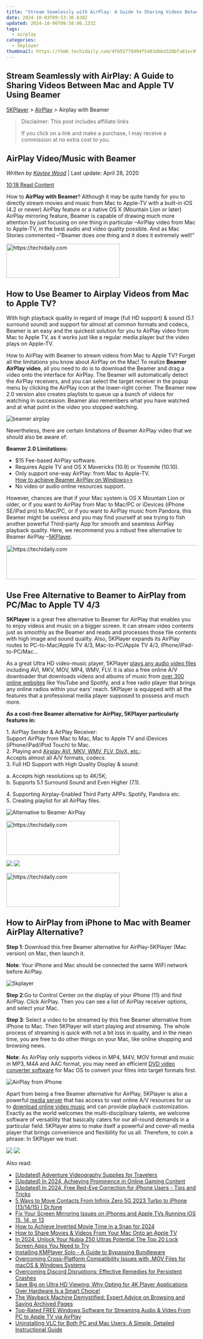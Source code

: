 ```yaml
---
title: "Stream Seamlessly with AirPlay: A Guide to Sharing Videos Between Mac and Apple TV Using Beamer"
date: 2024-10-03T09:53:36.638Z
updated: 2024-10-06T09:58:06.133Z
tags:
  - airplay
categories:
  - 5kplayer
thumbnail: https://thmb.techidaily.com/4f65577dd94f5403dbbd328bfa81ec9fa85995c2bf33e99a14cfebf5cbe30713.jpg
---
```


## Stream Seamlessly with AirPlay: A Guide to Sharing Videos Between Mac and Apple TV Using Beamer

[5KPlayer](https://tools.techidaily.com/5kplayer/products/) \> [AirPlay](https://tools.techidaily.com/5kplayer/airplay/) \> Airplay with Beamer

>  Disclaimer: This post includes affiliate links
>
>  If you click on a link and make a purchase, I may receive a commission at no extra cost to you.
>

## AirPlay Video/Music with Beamer

 _Written by [Kaylee Wood](https://www.quora.com/profile/Amanda-Hu-21)_ | Last update: April 28, 2020

[10:18 Read Content](https://tools.techidaily.com/5kplayer/airplay/)

How to **AirPlay with Beamer**? Although it may be quite handy for you to directly stream movies and music from Mac to Apple-TV with a built-in iOS (4.2 or newer) AirPlay feature or a native OS X (Mountain Lion or later) AirPlay mirroring feature, Beamer is capable of drawing much more attention by just focusing on one thing in particular –AirPlay video from Mac to Apple-TV, in the best audio and video quality possible. And as Mac Stories commented –"Beamer does one thing and it does it extremely well!"

<!-- affiliate ads begin -->
<a href="https://aligracehair.sjv.io/c/5597632/2135355/19272" target="_top" id="2135355">
  <img src="//a.impactradius-go.com/display-ad/19272-2135355" border="0" alt="https://techidaily.com" width="300" height="90"/>
</a>
<img height="0" width="0" src="https://aligracehair.sjv.io/i/5597632/2135355/19272" style="position:absolute;visibility:hidden;" border="0" />
<!-- affiliate ads end -->

## How to Use Beamer to Airplay Videos from Mac to Apple TV?

With high playback quality in regard of image (full HD support) & sound (5.1 surround sound) and support for almost all common formats and codecs, Beamer is an easy and the quickest solution for you to AirPlay video from Mac to Apple TV, as it works just like a regular media player but the video plays on Apple-TV.

How to AirPlay with Beamer to stream videos from Mac to Apple TV? Forget all the limitations you know about AirPlay on the Mac! To realize **Beamer AirPlay video**, all you need to do is to download the Beamer and drag a video onto the interface for AirPlay. The Beamer will automatically detect the AirPlay receivers, and you can select the target receiver in the popup menu by clicking the AirPlay icon at the lower-right corner. The Beamer new 2.0 version also creates playlists to queue up a bunch of videos for watching in succession. Beamer also remembers what you have watched and at what point in the video you stopped watching.

![beamer airplay](https://www.5kplayer.com/airplay/img/5kp-airplay-how-to-airplay-zjy.jpg)

Nevertheless, there are certain limitations of Beamer AirPlay video that we should also be aware of:

**Beamer 2.0 Limitations:**

* $15 Fee-based AirPlay software.
* Requires Apple TV and OS X Mavericks (10.9) or Yosemite (10.10).
* Only support one-way AirPlay: from Mac to Apple-TV.  
[How to achieve Beamer AirPlay on Windows>>](https://tools.techidaily.com/5kplayer/airplay/)
* No video or audio online resources support.

However, chances are that if your Mac system is OS X Mountain Lion or older, or if you want to AirPlay from Mac to Mac/PC or iDevices (iPhone SE/iPad pro) to Mac/PC, or if you want to AirPlay music from Pandora, this Beamer might be useless and you may find yourself at sea trying to fish another powerful Third-party App for smooth and seamless AirPlay playback quality. Here, we recommend you a robust free alternative to Beamer AirPlay –[5KPlayer](https://tools.techidaily.com/5kplayer/products/).

<!-- affiliate ads begin -->
<a href="https://appsumo.8odi.net/c/5597632/2132162/7443" target="_top" id="2132162">
  <img src="//a.impactradius-go.com/display-ad/7443-2132162" border="0" alt="https://techidaily.com" width="728" height="90"/>
</a>
<img height="0" width="0" src="https://appsumo.8odi.net/i/5597632/2132162/7443" style="position:absolute;visibility:hidden;" border="0" />
<!-- affiliate ads end -->

## Use Free Alternative to Beamer to AirPlay from PC/Mac to Apple TV 4/3

**5KPlayer** is a great free alternative to Beamer for AirPlay that enables you to enjoy videos and music on a bigger screen. It can stream video contents just as smoothly as the Beamer and reads and processes those file contents with high image and sound quality. Also, 5KPlayer expands its AirPlay routes to PC-to-Mac/Apple TV 4/3, Mac-to-PC/Apple TV 4/3, iPhone/iPad-to-PC/Mac...

As a great Ultra HD video-music player, 5KPlayer [plays any audio video files](https://tools.techidaily.com/5kplayer/video-music-player/) including AVI, MKV, MOV, MP4, WMV, FLV. It is also a free online A/V downloader that downloads videos and albums of music from [over 300 online websites](https://tools.techidaily.com/5kplayer/youtube-download/) like YouTube and Spotify, and a free radio player that brings any online radios within your ears' reach. 5KPlayer is equipped with all the features that a professional media player supposed to possess and much more.

**As a cost-free Beamer alternative for AirPlay, 5KPlayer particularly features in:**

1\. AirPlay Sender & AirPlay Receiver:   
 Support AirPlay from Mac to Mac, Mac to Apple TV and iDevices (iPhone/iPad/iPod Touch) to Mac.  
 2\. Playing and [Airplay AVI, MKV, WMV, FLV, DivX, etc.](https://tools.techidaily.com/5kplayer/airplay/):  
Accepts almost all A/V formats, codecs.  
 3\. Full HD Support with High Quality Display & sound:

 a. Accepts high resolutions up to 4K/5K;   
b. Supports 5.1 Surround Sound and Even Higher (7.1). 

4\. Supporting Airplay-Enabled Third Party APPs: Spotify, Pandora etc.  
 5\. Creating playlist for all AirPlay files.

![Alternative to Beamer AirPlay](https://www.5kplayer.com/airplay/img/5kplayer.jpg) 

<!-- affiliate ads begin -->
<a href="https://aligracehair.sjv.io/c/5597632/1948949/19272" target="_top" id="1948949">
  <img src="//a.impactradius-go.com/display-ad/19272-1948949" border="0" alt="https://techidaily.com" width="300" height="90"/>
</a>
<img height="0" width="0" src="https://aligracehair.sjv.io/i/5597632/1948949/19272" style="position:absolute;visibility:hidden;" border="0" />
<!-- affiliate ads end -->

[![](https://www.5kplayer.com/airplay/../button/freedownwhitewin.png)](https://tools.techidaily.com/5kplayer/products/) [![](https://www.5kplayer.com/airplay/../button/freedownbackmac.png)](https://tools.techidaily.com/5kplayer/products/) 

<!-- affiliate ads begin -->
<a href="https://aligracehair.sjv.io/c/5597632/2012415/19272" target="_top" id="2012415">
  <img src="//a.impactradius-go.com/display-ad/19272-2012415" border="0" alt="https://techidaily.com" width="300" height="90"/>
</a>
<img height="0" width="0" src="https://aligracehair.sjv.io/i/5597632/2012415/19272" style="position:absolute;visibility:hidden;" border="0" />
<!-- affiliate ads end -->

## How to AirPlay from iPhone to Mac with Beamer AirPlay Alternative?

**Step 1**: Download this free Beamer alternative for AirPlay-5KPlayer (Mac version) on Mac, then launch it.

**Note**: Your iPhone and Mac should be connected the same WiFi network before AirPlay.

![5kplayer](https://www.5kplayer.com/airplay/img/5kplayer-airplay.jpg) 

**Step 2**:Go to Control Center on the display of your iPhone (11) and find AirPlay. Click AirPlay. Then you can see a list of AirPlay receiver options, and select your Mac.

**Step 3**: Select a video to be streamed by this free Beamer alternative from iPhone to Mac. Then 5KPlayer will start playing and streaming. The whole process of streaming is quick with not a bit loss in quality, and in the mean time, you are free to do other things on your Mac, like online shopping and browsing news.

**Note**: As AirPlay only supports videos in MP4, M4V, MOV format and music in MP3, M4A and AAC format, you may need an efficient [DVD video converter software](https://tools.techidaily.com/5kplayer/products/) for Mac OS to convert your films into target formats first. 

![AirPlay from iPhone](https://www.5kplayer.com/airplay/img/guide-5kplayer-5.jpg) 

Apart from being a free Beamer alternative for AirPlay, 5KPlayer is also a powerful [media server](https://tools.techidaily.com/5kplayer/airplay/) that has access to vast online A/V resources for us to [download online video music](https://tools.techidaily.com/5kplayer/products/) and can provide playback customization. Exactly as the world welcomes the multi-disciplinary talents, we welcome software of versatility that basically caters for our all-round demands in a particular field. 5KPlayer aims to make itself a powerful and cover-all media player that brings convenience and flexibility for us all. Therefore, to coin a phrase: In 5KPlayer we trust.

[![](https://www.5kplayer.com/airplay/../button/freedownwhitewin.png)](https://tools.techidaily.com/5kplayer/products/) [![](https://www.5kplayer.com/airplay/../button/freedownbackmac.png)](https://tools.techidaily.com/5kplayer/products/)

<ins class="adsbygoogle"
     style="display:block"
     data-ad-format="autorelaxed"
     data-ad-client="ca-pub-7571918770474297"
     data-ad-slot="1223367746"></ins>

<ins class="adsbygoogle"
     style="display:block"
     data-ad-client="ca-pub-7571918770474297"
     data-ad-slot="8358498916"
     data-ad-format="auto"
     data-full-width-responsive="true"></ins>

<span class="atpl-alsoreadstyle">Also read:</span>
<div><ul>
<li><a href="https://extra-information.techidaily.com/updated-adventure-videography-supplies-for-travelers/"><u>[Updated] Adventure Videography Supplies for Travelers</u></a></li>
<li><a href="https://youtube-data.techidaily.com/ed-in-2024-achieving-prominence-in-online-gaming-content/"><u>[Updated] In 2024, Achieving Prominence in Online Gaming Content</u></a></li>
<li><a href="https://article-helps.techidaily.com/updated-in-2024-free-red-eye-correction-for-iphone-users-tips-and-tricks/"><u>[Updated] In 2024, Free Red-Eye Correction for iPhone Users - Tips and Tricks</u></a></li>
<li><a href="https://blog-min.techidaily.com/5-ways-to-move-contacts-from-infinix-zero-5g-2023-turbo-to-iphone-131415-drfone-by-drfone-transfer-from-android-transfer-from-android/"><u>5 Ways to Move Contacts From Infinix Zero 5G 2023 Turbo to iPhone (13/14/15) | Dr.fone</u></a></li>
<li><a href="https://media-tips.techidaily.com/fix-your-screen-mirroring-issues-on-iphones-and-apple-tvs-running-ios-15-14-or-13/"><u>Fix Your Screen Mirroring Issues on iPhones and Apple TVs Running iOS 15, 14, or 13</u></a></li>
<li><a href="https://snapchat-videos.techidaily.com/how-to-achieve-inverted-movie-time-in-a-snap-for-2024/"><u>How to Achieve Inverted Movie Time in a Snap for 2024</u></a></li>
<li><a href="https://media-tips.techidaily.com/how-to-share-movies-and-videos-from-your-mac-onto-an-apple-tv/"><u>How to Share Movies & Videos From Your Mac Onto an Apple TV</u></a></li>
<li><a href="https://easy-unlock-android.techidaily.com/in-2024-unlock-your-nubia-z50-ultras-potential-the-top-20-lock-screen-apps-you-need-to-try-by-drfone-android/"><u>In 2024, Unlock Your Nubia Z50 Ultras Potential The Top 20 Lock Screen Apps You Need to Try</u></a></li>
<li><a href="https://media-tips.techidaily.com/installing-kmplayer-solo-a-guide-to-bypassing-bundleware/"><u>Installing KMPlayer Solo - A Guide to Bypassing Bundleware</u></a></li>
<li><a href="https://media-tips.techidaily.com/overcoming-cross-platform-compatibility-issues-with-mov-files-for-macos-and-windows-systems/"><u>Overcoming Cross-Platform Compatibility Issues with .MOV Files for macOS & Windows Systems</u></a></li>
<li><a href="https://techno-recovery.techidaily.com/overcoming-discord-disruptions-effective-remedies-for-persistent-crashes/"><u>Overcoming Discord Disruptions: Effective Remedies for Persistent Crashes</u></a></li>
<li><a href="https://media-tips.techidaily.com/save-big-on-ultra-hd-viewing-why-opting-for-4k-player-applications-over-hardware-is-a-smart-choice/"><u>Save Big on Ultra HD Viewing: Why Opting for 4K Player Applications Over Hardware Is a Smart Choice!</u></a></li>
<li><a href="https://tech-recovery.techidaily.com/the-wayback-machine-demystified-expert-advice-on-browsing-and-saving-archived-pages/"><u>The Wayback Machine Demystified: Expert Advice on Browsing and Saving Archived Pages</u></a></li>
<li><a href="https://media-tips.techidaily.com/top-rated-free-windows-software-for-streaming-audio-and-video-from-pc-to-apple-tv-via-airplay/"><u>Top-Rated FREE Windows Software for Streaming Audio & Video From PC to Apple TV via AirPlay</u></a></li>
<li><a href="https://media-tips.techidaily.com/uninstalling-vlc-for-both-pc-and-mac-users-a-simple-detailed-instructional-guide/"><u>Uninstalling VLC for Both PC and Mac Users: A Simple, Detailed Instructional Guide</u></a></li>
</ul></div>


